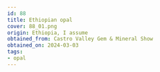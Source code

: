 ```yaml
---
id: 88
title: Ethiopian opal
cover: 88_01.png
origin: Ethiopia, I assume
obtained_from: Castro Valley Gem & Mineral Show
obtained_on: 2024-03-03
tags:
- opal
---
```

